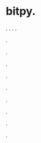 # bitpy.
.
.
.
.












.






















































.
























.



























.

















































































.































































.































































































.















.







































.
